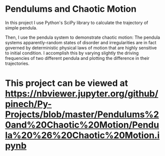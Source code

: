 # Pendulums and Chaotic Motion

In this project I use Python's SciPy library to calculate the trajectory of simple pendula.

Then, I use the pendula system to demonstrate chaotic motion: The pendula systems apparently-random states of disorder and irregularities are in fact governed by deterministic physical laws of motion that are highly sensitive to initial condition. I accomplish this by varying slightly the driving frequencies of two different pendula and plotting the difference in their trajectories. 


# This project can be viewed at https://nbviewer.jupyter.org/github/pinech/Py-Projects/blob/master/Pendulums%20and%20Chaotic%20Motion/Pendula%20%26%20Chaotic%20Motion.ipynb



